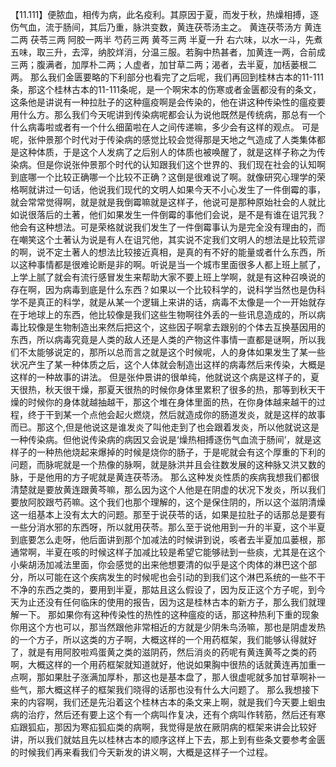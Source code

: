 【11.111】便脓血，相传为病，此名疫利。其原因于夏，而发于秋，热燥相搏，逐伤气血，流于肠间，其后乃重，脉洪变数，黄连茯苓汤主之。
黄连茯苓汤方
黄连二两 茯苓三两 阿胶一两半 芍药三两 黄芩三两 半夏一升
右六味，以水一斗，先煮五味，取三升，去滓，纳胶烊消，分温三服。若胸中热甚者，加黄连一两，合前成三两；腹满者，加厚朴二两；人虚者，加甘草二两；渴者，去半夏，加栝蒌根二两。
那么我们金匮要略的下利部分也看完了之后呢，我们再回到桂林古本的11-111条，那这个桂林古本的11-111条呢，是一个啊宋本的伤寒或者金匮都没有的条文，这条他是讲说有一种拉肚子的这种瘟疫啊是会传染的，他在讲这种传染性的瘟疫要用什么方。那么我们今天呢讲到传染病呢都会认为说他既然是传统病，那总有一个什么病毒啦或者有一个什么细菌啦在人之间传递嘛，多少会有这样的观点。
可是呢，张仲景那个时代对于传染病的感觉比较会觉得那是天地之气造成了人类集体都是这种体质，于是这个人发病了之后别人的体质也被唤醒了，就是这样子称之为传染病。但是你说张仲景那个时代的认知跟我们这个世界的、我们现在社会的认知啊到底哪一个比较正确哪一个比较不正确？这倒是很难说了啊。就像研究心理学的荣格啊就讲过一句话，他说我们现代的文明人如果今天不小心发生了一件倒霉的事，就会常常觉得啊，就是就是我倒霉嘛就是这样子，他说可是那种原始社会的人就比如说很落后的土著，他们如果发生一件倒霉的事他们会说，是不是有谁在诅咒我？他会有这种想法。可是荣格就说我们发生了一件倒霉事认为是完全没有理由的，而在嘲笑这个土著认为说是有人在诅咒他，其实说不定我们文明人的想法是比较荒谬的啊，说不定土著人的想法比较接近真相，是真的有不好的能量或者什么东西，所以这种事情都是很难论断是非的啊。听说是当一个城市里面很多人都上班上腻了，上学上腻了就会有流行感冒发生来帮助大家不要上班上学啊，就是有这种召唤说的存在啊，因为病毒到底是什么东西？如果以一个比较科学的，说科学当然也是伪科学不是真正的科学，就是从某一个逻辑上来讲的话，病毒不太像是一个一开始就存在于地球上的东西，他比较像是我们这些生物啊往外丢的一些讯息造成的，所以病毒比较像是生物制造出来然后把这个，这些因子啊拿去跟别的个体去互换基因用的东西，所以病毒究竟是人类的敌人还是人类的产物这件事情一直都是谜啊，所以我们不太能够说定的，那所以总而言之就是这个时候呢，人的身体如果发生了某一些状况产生了某一种体质之后，这个人体就会制造出这样的病毒然后来传染，大概是这样的一种故事的讲法。
但是张仲景讲的很单纯，他就说这个病是这样子的，夏天很热，秋天很干燥，那夏天很热的时候你身体里累积了很多的热，那等到秋天干燥的时候你的身体就越抽越干，那这个堆在身体里面的热，在你身体越来越干的过程，终于干到某一个点他会起火燃烧，然后就造成你的肠道发炎，就是这样的故事而已。那这个,但是他说这是谁发炎了叫他走到了也会跟着发炎，所以他就说这是一种传染病。但他说传染病的病因又会说是‘燥热相搏逐伤气血流于肠间’，就是这样子的一种热他烧起来爆掉的时候是烧你的肠子，于是呢就会有这个厚重的下利的问题，而脉呢就是一个热像的脉啊，就是脉洪并且会往数发展的这种脉又洪又数的脉，于是他用的方子呢就是黄连茯苓汤。
那么这种发炎性质的疾病我想我们都很清楚就是要放黄连跟黄芩嘛，那么因为这个人他是在阴虚的状况下发炎，所以我们要放阿胶跟芍药嘛。这个我们也那个理解的，这个是保住阴的，所以这个滋阴清燥这一组基本上没有太大的问题。那至于说茯苓的话，如果是拉肚子的话那总是要有一些分消水邪的东西呀，所以就用茯苓。那么至于说他用到一升的半夏，这个半夏到底要怎么走呀，他后面讲到那个加减法的时候讲到说，咳者去半夏加瓜蒌根，那通常啊，半夏在咳的时候这样子加减比较是希望它能够祛到一些痰，尤其是在这个小柴胡汤加减法里面，你会感觉的出来他想要清的似乎是这个肉体的淋巴这个部分，所以可能在这个疾病发生的时候呢也会引动的到我们这个淋巴系统的一些不干不净的东西之类的，要用到半夏，那姑且这么假设了，因为反正这个方子呢，到今天为止还没有任何临床的使用的报告，因为这是桂林古本的新方子，那么我们就理解一下。
那如果你有这种传染性的热性的这种瘟疫的话，那这种热利下重的现象你用这个方也可以，那当然跟他非常相近的方就是少阴朱鸟汤嘛，那也是阴虚发热的一个方子，所以这类的方子啊，大概这样的一个用药框架，我们能够认得就好了，就是有用阿胶啦鸡蛋黄之类的滋阴药，然后消炎的药呢有黄连黄芩之类的药啊，大概这样的一个用药框架就知道就好，他说如果胸中很热的话就黄连再加重一点啊，那如果肚子涨满加厚朴，那这也是基本盘了，那人很虚呢就多加甘草啊补一些气，那大概这样子的框架我们晓得的话那也没有什么大问题了。
那么我想接下来的内容啊，我们还是先沿着这个桂林古本的条文来上啊，就是我们今天要上蛔虫病的治疗，然后还有要上这个有一个病叫作复决，还有个病叫作转筋，然后还有寒疝跟狐疝，那因为寒疝狐疝类的病啊，我觉得是放在厥阴病的框架来讲会比较好讲，所以我们就姑且先以桂林古本的顺序这样上下去，那上到有些条文要参考金匮的时候我们再来看我们今天新发的讲义啊，大概是这样子一个过程。
